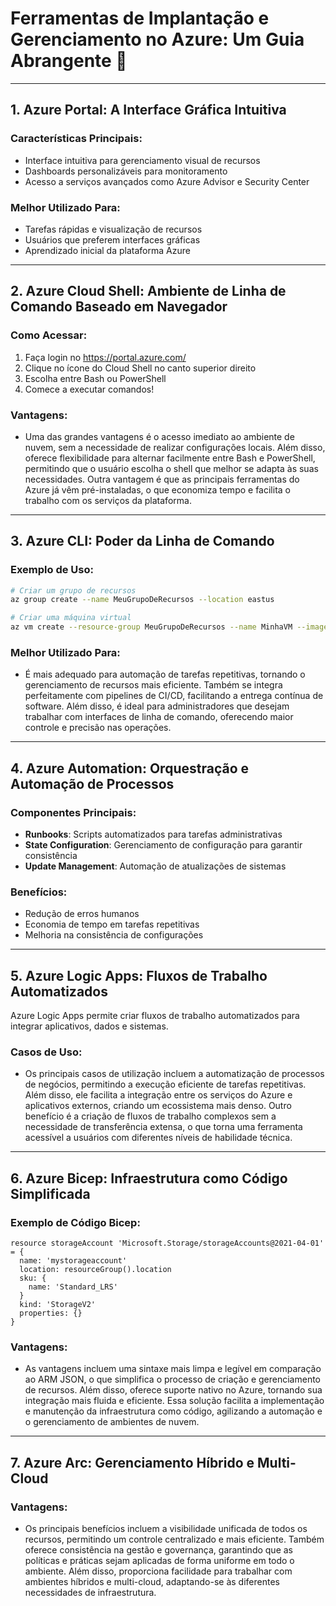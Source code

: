 # Ferramentas de Implantação e Gerenciamento no Azure: Um Guia Abrangente 🚀

---

## 1. Azure Portal: A Interface Gráfica Intuitiva 

### Características Principais:
- Interface intuitiva para gerenciamento visual de recursos
- Dashboards personalizáveis para monitoramento
- Acesso a serviços avançados como Azure Advisor e Security Center

### Melhor Utilizado Para:
- Tarefas rápidas e visualização de recursos
- Usuários que preferem interfaces gráficas
- Aprendizado inicial da plataforma Azure

---

## 2. Azure Cloud Shell: Ambiente de Linha de Comando Baseado em Navegador 

### Como Acessar:
1. Faça login no https://portal.azure.com/
2. Clique no ícone do Cloud Shell no canto superior direito
3. Escolha entre Bash ou PowerShell
4. Comece a executar comandos!

### Vantagens:
- Uma das grandes vantagens é o acesso imediato ao ambiente de nuvem, sem a necessidade de realizar configurações locais. Além disso, oferece flexibilidade para alternar facilmente entre Bash e PowerShell, permitindo que o usuário escolha o shell que melhor se adapta às suas necessidades. Outra vantagem é que as principais ferramentas do Azure já vêm pré-instaladas, o que economiza tempo e facilita o trabalho com os serviços da plataforma.

---

## 3. Azure CLI: Poder da Linha de Comando 

### Exemplo de Uso:
```bash
# Criar um grupo de recursos
az group create --name MeuGrupoDeRecursos --location eastus

# Criar uma máquina virtual
az vm create --resource-group MeuGrupoDeRecursos --name MinhaVM --image UbuntuLTS --admin-username azureuser --generate-ssh-keys
```

### Melhor Utilizado Para:
- É mais adequado para automação de tarefas repetitivas, tornando o gerenciamento de recursos mais eficiente. Também se integra perfeitamente com pipelines de CI/CD, facilitando a entrega contínua de software. Além disso, é ideal para administradores que desejam trabalhar com interfaces de linha de comando, oferecendo maior controle e precisão nas operações.

---

## 4. Azure Automation: Orquestração e Automação de Processos


### Componentes Principais:
- **Runbooks**: Scripts automatizados para tarefas administrativas
- **State Configuration**: Gerenciamento de configuração para garantir consistência
- **Update Management**: Automação de atualizações de sistemas

### Benefícios:
- Redução de erros humanos
- Economia de tempo em tarefas repetitivas
- Melhoria na consistência de configurações

---

## 5. Azure Logic Apps: Fluxos de Trabalho Automatizados 

Azure Logic Apps permite criar fluxos de trabalho automatizados para integrar aplicativos, dados e sistemas.

### Casos de Uso:
- Os principais casos de utilização incluem a automatização de processos de negócios, permitindo a execução eficiente de tarefas repetitivas. Além disso, ele facilita a integração entre os serviços do Azure e aplicativos externos, criando um ecossistema mais denso. Outro benefício é a criação de fluxos de trabalho complexos sem a necessidade de transferência extensa, o que torna uma ferramenta acessível a usuários com diferentes níveis de habilidade técnica.

---

## 6. Azure Bicep: Infraestrutura como Código Simplificada 

### Exemplo de Código Bicep:
```bicep
resource storageAccount 'Microsoft.Storage/storageAccounts@2021-04-01' = {
  name: 'mystorageaccount'
  location: resourceGroup().location
  sku: {
    name: 'Standard_LRS'
  }
  kind: 'StorageV2'
  properties: {}
}
```

### Vantagens:
- As vantagens incluem uma sintaxe mais limpa e legível em comparação ao ARM JSON, o que simplifica o processo de criação e gerenciamento de recursos. Além disso, oferece suporte nativo no Azure, tornando sua integração mais fluida e eficiente. Essa solução facilita a implementação e manutenção da infraestrutura como código, agilizando a automação e o gerenciamento de ambientes de nuvem.

---

## 7. Azure Arc: Gerenciamento Híbrido e Multi-Cloud 

### Vantagens:
- Os principais benefícios incluem a visibilidade unificada de todos os recursos, permitindo um controle centralizado e mais eficiente. Também oferece consistência na gestão e governança, garantindo que as políticas e práticas sejam aplicadas de forma uniforme em todo o ambiente. Além disso, proporciona facilidade para trabalhar com ambientes híbridos e multi-cloud, adaptando-se às diferentes necessidades de infraestrutura.

